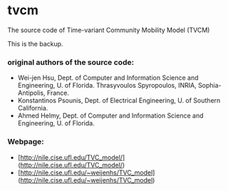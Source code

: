 # tvcm
The source code of Time-variant Community Mobility Model (TVCM)

This is the backup.

### original authors of the source code:
* Wei-jen Hsu, Dept. of Computer and Information Science and Engineering, U. of Florida. Thrasyvoulos Spyropoulos, INRIA, Sophia-Antipolis, France.
* Konstantinos Psounis, Dept. of Electrical Engineering, U. of Southern California.
* Ahmed Helmy, Dept. of Computer and Information Science and Engineering, U. of Florida.

### Webpage:
* [http://nile.cise.ufl.edu/TVC_model/] (http://nile.cise.ufl.edu/TVC_model/) 
* [http://nile.cise.ufl.edu/~weijenhs/TVC_model] (http://nile.cise.ufl.edu/~weijenhs/TVC_model)
